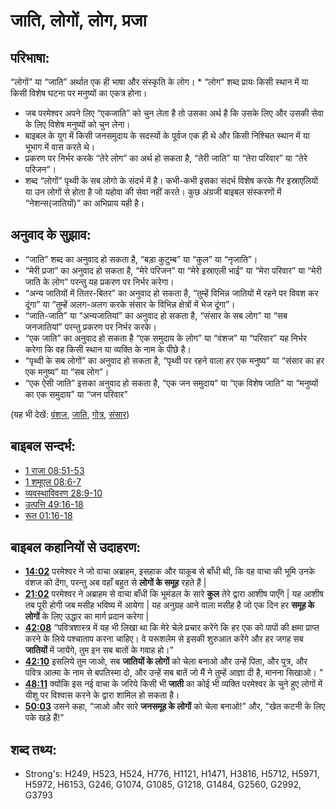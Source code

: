 # जाति, लोगों, लोग, प्रजा #

## परिभाषा: ##

“लोगों” या “जाति” अर्थात एक ही भाषा और संस्कृति के लोग। * “लोग” शब्द प्रायः किसी स्थान में या किसी विशेष घटना पर मनुष्यों का एकत्र होना।

* जब परमेश्वर अपने लिए “एकजाति” को चुन लेता है तो उसका अर्थ है कि उसके लिए और उसकी सेवा के लिए विशेष मनुष्यों को चुन लेना।
* बाइबल के युग में किसी जनसमुदाय के सदस्यों के पूर्वज एक ही थे और किसी निश्चित स्थान में या भूभाग में वास करते थे।
* प्रकरण पर निर्भर करके “तेरे लोग” का अर्थ हो सकता है, “तेरी जाति” या “तेरा परिवार” या “तेरे परिजन”।
* शब्द “लोगों” पृथ्वी के सब लोगो के संदर्भ में है। कभी-कभी इसका संदर्भ विशेष करके गैर इस्राएलियों या उन लोगों से होता है जो यहोवा की सेवा नहीं करते। कुछ अंग्रजी बाइबल संस्करणों में “नेशन्स(जातियों)” का अभिप्राय यही है।

## अनुवाद के सुझाव: ##

* “जाति” शब्द का अनुवाद हो सकता है, “बड़ा कुटुम्ब” या “कुल” या “नृजाति”।
* “मेरी प्रजा” का अनुवाद हो सकता है, “मेरे परिजन” या “मेरे इस्राएली भाई” या “मेरा परिवार” या “मेरी जाति के लोग” परन्तु यह प्रकरण पर निर्भर करेगा।
* “अन्य जातियों में तितर-बितर” का अनुवाद हो सकता है, “तुम्हें विभिन्न जातियों में रहने पर विवश कर दूंगा” या “तुम्हें अलग-अलग करके संसार के विभिन्न क्षेत्रों में भेज दूंगा”।
* “जाति-जाति” या “अन्यजातियां” का अनुवाद हो सकता है, “संसार के सब लोग” या “सब जनजातियां” परन्तु प्रकरण पर निर्भर करके।
* “एक जाति” का अनुवाद हो सकता है “एक समुदाय के लोग” या “वंशज” या “परिवार” यह निर्भर करेगा कि वह किसी स्थान या व्यक्ति के नाम के पीछे है।
* “पृथ्वी के सब लोगों” का अनुवाद हो सकता है, “पृथ्वी पर रहने वाला हर एक मनुष्य” या “संसार का हर एक मनुष्य” या “सब लोग”।
* “एक ऐसी जाति” इसका अनुवाद हो सकता है, “एक जन समुदाय” या “एक विशेष जाति” या “मनुष्यों का एक समुदाय” या “जन परिवार”

(यह भी देखें: [वंशज](../other/descendant.md), [जाति](../other/nation.md), [गोत्र](../other/tribe.md), [संसार](../kt/world.md))

## बाइबल सन्दर्भ: ##

* [1 राजा 08:51-53](rc://en/tn/help/1ki/08/51)
* [1 शमूएल 08:6-7](rc://en/tn/help/1sa/08/06)
* [व्यवस्थाविवरण 28:9-10](rc://en/tn/help/deu/28/09)
* [उत्पत्ति 49:16-18](rc://en/tn/help/gen/49/16)
* [रूत 01:16-18](rc://en/tn/help/rut/01/16)

## बाइबल कहानियों से उदाहरण: ##

* __[14:02](rc://en/tn/help/obs/14/02)__ परमेश्वर ने जो वाचा अब्राहम, इसहाक और याकूब से बाँधी थी, कि वह वाचा की भूमि उनके वंशज को देंगा, परन्तु अब वहाँ बहुत से __लोगों के समूह__ रहते हैं |
* __[21:02](rc://en/tn/help/obs/21/02)__ परमेश्वर ने अब्राहम से वाचा बाँधी कि भूमंडल के सारे __कुल__ तेरे द्वारा आशीष पाएँगे | यह आशीष तब पूरी होगी जब मसीह भविष्य में आयेगा | यह अनुग्रह आने वाला मसीह है जो एक दिन हर __समूह के लोगों__ के लिए उद्धार का मार्ग प्रदान करेगा |
* __[42:08](rc://en/tn/help/obs/42/08)__ “पवित्रशास्त्र में यह भी लिखा था कि मेरे चेले प्रचार करेंगे कि हर एक को पापों की क्षमा प्राप्त करने के लिये पश्चाताप करना चाहिए। वे यरूशलेम से इसकी शुरुआत करेंगे और हर जगह सब __जातियों__ में जायेंगे, तुम इन सब बातों के गवाह हो।”
* __[42:10](rc://en/tn/help/obs/42/10)__ इसलिये तुम जाओ, सब __जातियों के लोगों__ को चेला बनाओ और उन्हें पिता, और पुत्र, और पवित्र आत्मा के नाम से बपतिस्मा दो, और उन्हें सब बातें जो मैं ने तुम्हें आज्ञा दी है, मानना सिखाओ। "
* __[48:11](rc://en/tn/help/obs/48/11)__ क्योंकि इस नई वाचा के जरिये किसी भी __जाती__ का कोई भी व्यक्ति परमेश्वर के चुने हुए लोगों में यीशु पर विश्वास करने के द्वारा शामिल हो सकता है।
* __[50:03](rc://en/tn/help/obs/50/03)__ उसने कहा, “जाओ और सारे __जनसमूह के लोगों__ को चेला बनाओ!” और, "खेत कटनी के लिए पके खड़े हैं!"

## शब्द तथ्य: ##

* Strong's: H249, H523, H524, H776, H1121, H1471, H3816, H5712, H5971, H5972, H6153, G246, G1074, G1085, G1218, G1484, G2560, G2992, G3793
